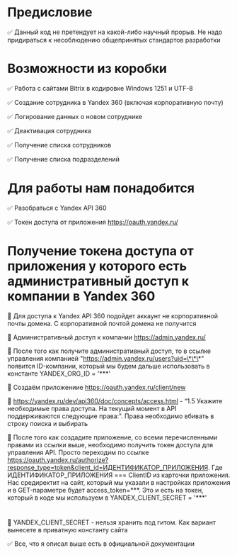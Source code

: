 # Предисловие

:white_check_mark: Данный код не претендует на какой-либо научный прорыв. Не надо придираться к несоблюдению общепринятых стандартов разработки

# Возможности из коробки

:white_check_mark: Работа с сайтами Bitrix в кодировке Windows 1251 и UTF-8

:white_check_mark: Создание сотрудника в Yandex 360 (включая корпоративную почту)

:white_check_mark: Логирование данных о новом сотруднике

:white_check_mark: Деактивация сотрудника

:white_check_mark: Получение списка сотрудников

:white_check_mark: Получение списка подразделений

# Для работы нам понадобится

:white_check_mark: Разобраться с Yandex API 360

:white_check_mark: Токен доступа от приложения https://oauth.yandex.ru/

# Получение токена доступа от приложения у которого есть административный доступ к компании в Yandex 360

:black_square_button: Для доступа к Yandex API 360 подойдет аккаунт не корпоративной почты домена. С корпоративной почтой домена не получится

:black_square_button: Административный доступ к компании https://admin.yandex.ru/

:black_square_button: После того как получите административный доступ, то в ссылке управления компанией "https://admin.yandex.ru/users?uid=\*\*\*" появится ID-компании, который мы будем дальше использовать в константе YANDEX_ORG_ID = '\*\*\*'

:black_square_button: Создаём приложениие https://oauth.yandex.ru/client/new

:black_square_button: https://yandex.ru/dev/api360/doc/concepts/access.html - “1.5 Укажите необходимые права доступа. На текущий момент в API поддерживаются следующие права:”. Права необходимо вбивать в строку поиска и выбирать

:black_square_button: После того как создадите приложение, со всеми перечисленными правами из ссылки выше, необходимо получить токен доступа для управления API. Просто переходим по ссылке https://oauth.yandex.ru/authorize?response_type=token&client_id=ИДЕНТИФИКАТОР_ПРИЛОЖЕНИЯ. Где ИДЕНТИФИКАТОР_ПРИЛОЖЕНИЯ === ClientID из карточки приложения. Нас средиректит на сайт, который мы указали в настройках приложения и в GET-параметре будет access_token=\*\*\*. Это и есть на токен, который в коде мы используем в YANDEX_CLIENT_SECRET = '\*\*\*'

#

:black_square_button: YANDEX_CLIENT_SECRET - нельзя хранить под гитом. Как вариант вынесете в приватную константу сайта

:white_check_mark: Все, что я описал выше есть в официальной документации

